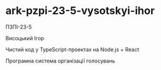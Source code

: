 # ark-pzpi-23-5-vysotskyi-ihor

ПЗПІ-23-5

Висоцький Ігор

Чистий код у TypeScript-проектах на Node.js + React

Програмна система організації голосувань
